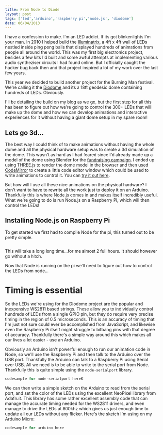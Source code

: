 ```yaml
---
title: From Node to Diode
layout: post
tags: ['led','arduino','raspberry pi','node.js', 'diodome']
date: 06/04/2013
---
```

I have a confession to make. I'm an LED addict. If its got blinkenlights I'm your man. In 2010 I helped build the [Illuminatrix](http://cwd.co.uk/illuminatrix), a 4ft x 4ft wall of LEDs nestled inside ping pong balls that displayed hundreds of animations from people all around the world. This was my first big electronics project, besides a few kits I'd built and some awful attempts at implementing various audio syntheziser circuits I had found online. But I officially caught the hacker bug back then and that project inspired a lot of my work over the last few years.

This year we decided to build another project for the Burning Man festival. We're calling it the [Diodome](http://diodome.heroku.com) and its a 18ft geodesic dome containing hundreds of LEDs. Obviously.

I'll be detailing the build on my blog as we go, but the first step for all this has been to figure out how we're going to control the 300+ LEDs that will make up the dome and how we can develop animations and interactive experiences for it without having a giant dome setup in my spare room!

## Lets go 3d...

The best way I could think of to make animations without having the whole dome and all the physical hardware setup was to create a 3d simulation of the dome. This wasn't as hard as I had feared since I'd already made up a model of the dome using Blender for the [fundraising campaign](http://igg.me/at/diodome). I ended up using [THREE.js](http://threejs.org) to render the dome model in the browser and then used [CodeMirror](http://codemirror.net/) to create a little code editor window which could be used to write animations to control it. You can [try it out here](http://diodome.heroku.com).

But how will I use all these nice animations on the physical hardware? I don't want to have to rewrite all the work just to deploy it on an Arduino. Thankfully this is where Node.js comes in and makes itself incredibly useful. What we're going to do is run Node.js on a Raspberry Pi, which will then control the LEDs!

## Installing Node.js on Raspberry Pi

To get started we first had to compile Node for the pi, this turned out to be pretty simple.

```bash

```

This will take a long long time...for me almost 2 full hours. It should however go without a hitch.

Now that Node is running on the pi we'll need to figure out how to control the LEDs from node...

# Timing is essential

So the LEDs we're using for the Diodome project are the popular and inexpensive WS2811 based strings. These allow you to individually control hundreds of LEDs from a single GPIO pin, but they do require very precise timing in the region of 0.5 microseconds. This is an accuracy of timing that I'm just not sure could ever be accomplished from JavaScript, and likewise even the Raspberry Pi itself might struggle to bitbang pins with that degree of accuracy. Thankfully there's a simple way around this which makes all our lives a lot easier - use an Arduino.

Obviously an Arduino isn't powerful enough to run our animation code in Node, so we'll use the Raspberry Pi and then talk to the Arduino over the USB port. Thankfully the Arduino can talk to a Raspberry Pi using Serial over USB. All we need is to be able to write to the serial port from Node. Thankfully this is quite simple using the `node-serialport` library.

```javascript
codesample for node-serialport hereK
```

We can then write a simple sketch on the Arduino to read from the serial port, and set the color of the LEDs using the excellent NeoPixel library from Adafruit. This library has some rather excellent assembly code that can manage the accurate timing needed for the WS2811 drivers, and even manage to drive the LEDs at 800khz which gives us just enough time to update all our LEDs without any flicker. Here's the sketch I'm using on my Arduino Micro:

```c
codesample for arduino here
```

